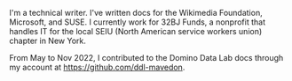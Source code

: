 I'm a technical writer. I've written docs for the Wikimedia Foundation, Microsoft, and SUSE. I currently work for 32BJ Funds, a nonprofit that handles IT for the local SEIU  (North American service workers union) chapter in New York.

From May to Nov 2022, I contributed to the Domino Data Lab docs through my account at https://github.com/ddl-mavedon.
